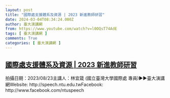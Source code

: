 ```yaml
---
layout: post
title: "國際處支援體系及資源 | 2023 新進教師研習"
date: 2024-03-04T08:34:24.000Z
author: 臺大演講網
from: https://www.youtube.com/watch?v=l0OQsT74AdE
tags: [ 臺大演講網 ]
comments: True
categories: [ 臺大演講網 ]
---
```

<!--1709541264000-->
[國際處支援體系及資源 | 2023 新進教師研習](https://www.youtube.com/watch?v=l0OQsT74AdE)
------

<div>
拍攝日期：2023/08/23主講人：林宜箴 (國立臺灣大學國際處 專員)►►臺大演講網Website: http://speech.ntu.edu.twFacebook: http://www.facebook.com/ntuspeech
</div>
